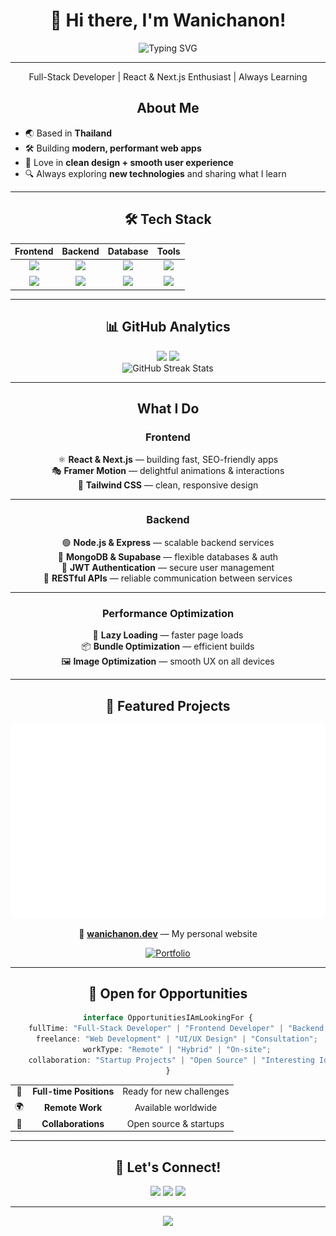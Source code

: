 
<div align="center">

# 👋 Hi there, I'm Wanichanon! 

<img src="https://readme-typing-svg.herokuapp.com?font=Fira+Code&weight=600&size=28&duration=4000&pause=1000&color=6366F1&center=true&vCenter=true&width=600&lines=Full-Stack+Developer;React+%26+Next.js+Enthusiast;Always+Learning+%F0%9F%9A%80" alt="Typing SVG" />

</div>

---

<p align="center">
Full-Stack Developer | React & Next.js Enthusiast | Always Learning  
</p>

<div align="center">

## About Me


</div>


- 🌏 Based in **Thailand**  
- 🛠️ Building **modern, performant web apps**  
- 🎨 Love in **clean design + smooth user experience**  
- 🔍 Always exploring **new technologies** and sharing what I learn  


---

<div align="center">

## 🛠️ Tech Stack


</div>

<div align="center">

| **Frontend** | **Backend** | **Database** | **Tools** |
|:---:|:---:|:---:|:---:|
| <img src="https://skillicons.dev/icons?i=react,nextjs,javascript,html" /> | <img src="https://skillicons.dev/icons?i=nodejs,express,python,php" /> | <img src="https://skillicons.dev/icons?i=mongodb,mysql,postgresql,firebase" /> | <img src="https://skillicons.dev/icons?i=git,vscode,figma,docker" /> |
| <img src="https://skillicons.dev/icons?i=tailwind,bootstrap,css,sass" /> | <img src="https://skillicons.dev/icons?i=prisma,supabase" /> | <img src="https://skillicons.dev/icons?i=sqlite" /> | <img src="https://skillicons.dev/icons?i=vercel,netlify" /> |

</div>

---

<div align="center">

## 📊 GitHub Analytics

<img height="180em" src="https://github-readme-stats-sigma-five.vercel.app/api?username=N0Vee&show_icons=true&count_private=true&hide_border=true&theme=tokyonight&bg_color=0D1117&title_color=F85D7F&icon_color=F8D866&text_color=a7a7a7&custom_title=Wanichanon's%20GitHub%20Stats"/>
<img height="180em" src="https://github-readme-stats-sigma-five.vercel.app/api/top-langs/?username=N0Vee&layout=compact&hide_border=true&theme=tokyonight&bg_color=0D1117&title_color=F85D7F&text_color=a7a7a7&langs_count=8"/>

</div>

<div align="center">

<img src="https://github-readme-streak-stats.herokuapp.com/?user=N0Vee&theme=tokyonight&hide_border=true&background=0D1117&stroke=0D1117&ring=F85D7F&fire=F8D866&currStreakNum=a7a7a7&sideNums=a7a7a7&currStreakLabel=F85D7F&sideLabels=F85D7F&dates=a7a7a7" alt="GitHub Streak Stats" />

</div>

---

<div align="center">

## What I Do  
  


### Frontend 
⚛️ **React & Next.js** — building fast, SEO-friendly apps  
🎭 **Framer Motion** — delightful animations & interactions  
🎨 **Tailwind CSS** — clean, responsive design  

---

### Backend 
🟢 **Node.js & Express** — scalable backend services  
🍃 **MongoDB & Supabase** — flexible databases & auth  
🔑 **JWT Authentication** — secure user management  
📡 **RESTful APIs** — reliable communication between services  

---

### Performance Optimization  
🔄 **Lazy Loading** — faster page loads  
📦 **Bundle Optimization** — efficient builds  
🖼️ **Image Optimization** — smooth UX on all devices  

---

## 🌟 Featured Projects

![Metrics](https://github.com/N0Vee/N0Vee/blob/main/github-metrics.svg)

🔗 [**wanichanon.dev**](https://wanichanon.dev) — My personal website  

</div>

<div align="center">

[![Portfolio](https://github-readme-stats.vercel.app/api/pin/?username=N0Vee&repo=Wanichanon.dev&theme=tokyonight&hide_border=true&bg_color=0D1117&title_color=F85D7F&text_color=a7a7a7&icon_color=F8D866)](https://github.com/N0Vee/Wanichanon.dev)

</div>


---

<div align="center">

## 💼 Open for Opportunities


</div>

<div align="center">

```typescript
interface OpportunitiesIAmLookingFor {
    fullTime: "Full-Stack Developer" | "Frontend Developer" | "Backend Developer";
    freelance: "Web Development" | "UI/UX Design" | "Consultation";
    workType: "Remote" | "Hybrid" | "On-site";
    collaboration: "Startup Projects" | "Open Source" | "Interesting Ideas";
}

```

<table>
<tr>
<td align="center">🏢</td>
<td align="center"><strong>Full-time Positions</strong></td>
<td align="center">Ready for new challenges</td>
</tr>

<tr>
<td align="center">🌍</td>
<td align="center"><strong>Remote Work</strong></td>
<td align="center">Available worldwide</td>
</tr>
<tr>
<td align="center">🤝</td>
<td align="center"><strong>Collaborations</strong></td>
<td align="center">Open source & startups</td>
</tr>
</table>

</div>

---

<div align="center">

## 🤝 Let's Connect!


<a href="https://wanichanon.dev"><img src="https://img.shields.io/badge/🌐_Portfolio-wanichanon.dev-6366F1?style=for-the-badge&logoColor=white"></a>
<a href="mailto:wanichanon.work@gmail.com"><img src="https://img.shields.io/badge/📧_Email-Contact_Me-EA4335?style=for-the-badge&logo=gmail&logoColor=white"></a>
<a href="https://www.linkedin.com/in/wanichanon-saelee"><img src="https://img.shields.io/badge/💼_LinkedIn-Connect-0A66C2?style=for-the-badge&logo=linkedin&logoColor=white"></a>

</div>

---

<div align="center">

<img src="https://capsule-render.vercel.app/api?type=waving&color=gradient&height=100&section=footer&text=Thanks%20for%20visiting!&fontSize=16&fontColor=fff&animation=twinkling&fontAlignY=75"/>





</div>
